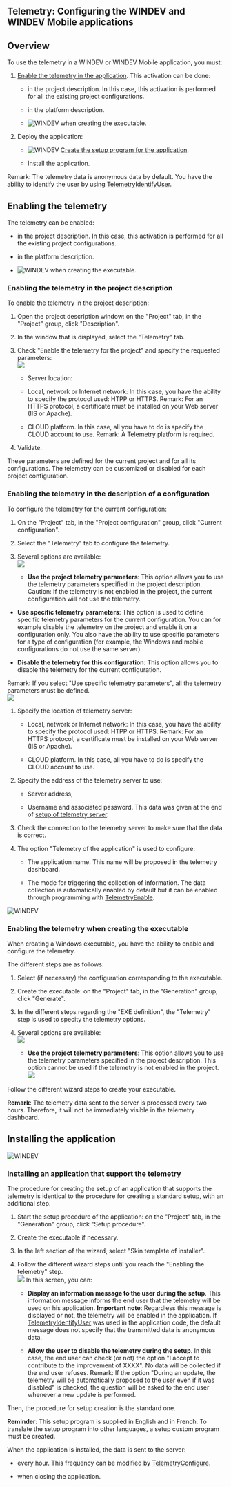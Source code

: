 


## Telemetry: Configuring the WINDEV and WINDEV Mobile applications
			



<a name="NOTE1"></a>
<a name="NOTE1_1"></a>


## Overview
<a name="overview_ELTTEXTE000369"></a>
To use the telemetry in a WINDEV or WINDEV Mobile application, you must: 

1. [Enable the telemetry in the application](#NOTE2_1). This activation can be done: 

	- in the project description. In this case, this activation is performed for all the existing project configurations. 

	- in the platform description. 

	- ![WINDEV](https://doc.pcsoft.fr/ext/images/us/WD.png) when creating the executable. 




2. Deploy the application: 

	- ![WINDEV](https://doc.pcsoft.fr/ext/images/us/WD.png) [Create the setup program for the application](#NOTE3_1).

	- Install the application.   







Remark: The telemetry data is anonymous data by default. You have the ability to identify the user by using [TelemetryIdentifyUser](../WDLang1/1000022160.md).



<a name="NOTE2"></a>
<a name="NOTE2_1"></a>


## Enabling the telemetry
<a name="enabling_the_telemetry_ELTTEXTE000393"></a>
The telemetry can be enabled: 

- in the project description. In this case, this activation is performed for all the existing project configurations. 

- in the platform description. 

- ![WINDEV](https://doc.pcsoft.fr/ext/images/us/WD.png) when creating the executable. 





### Enabling the telemetry in the project description
<a name="enabling_the_telemetry_the_project_description_ELTPARAGRAPHE000070"></a>

To enable the telemetry in the project description: 

1. Open the project description window: on the "Project" tab, in the "Project" group, click "Description".

2. In the window that is displayed, select the "Telemetry" tab. 

3. Check "Enable the telemetry for the project" and specify the requested parameters: <br>![](https://doc.pcsoft.fr/en-US/images/image.awp?langid=3&name=T%E9l%E9m%E9trie_Projet%20-%20HC%20N%B0001.gif&type=thumb)


	- Server location: 

	- Local, network or Internet network: In this case, you have the ability to specify the protocol used: HTPP or HTTPS. 
						Remark: For an HTTPS protocol, a certificate must be installed on your Web server (IIS or Apache).

	- CLOUD platform. In this case, all you have to do is specify the CLOUD account to use. 
						Remark: A Telemetry platform is required. 

4. Validate. 




These parameters are defined for the current project and for all its configurations. The telemetry can be customized or disabled for each project configuration. 


### Enabling the telemetry in the description of a configuration
<a name="enabling_the_telemetry_the_description_configuration_ELTPARAGRAPHE000119"></a>

To configure the telemetry for the current configuration: 

1. On the "Project" tab, in the "Project configuration" group, click "Current configuration". 

2. Select the "Telemetry" tab to configure the telemetry. 

3. Several options are available: <br>![](https://doc.pcsoft.fr/en-US/images/image.awp?langid=3&name=telemetrie%20-%20Options%20-%20HC%20N%B0001.gif&type=thumb)


	- **Use the project telemetry parameters**: This option allows you to use the telemetry parameters specified in the project description. 
			 Caution: If the telemetry is not enabled in the project, the current configuration will not use the telemetry. 

- **Use specific telemetry parameters**: This option is used to define specific telemetry parameters for the current configuration. You can for example disable the telemetry on the project and enable it on a configuration only. You also have the ability to use specific parameters for a type of configuration (for example, the Windows and mobile configurations do not use the same server). 

- **Disable the telemetry for this configuration**: This option allows you to disable the telemetry for the current configuration. 




Remark: If you select "Use specific telemetry parameters", all the telemetry parameters must be defined.  <br>![](https://doc.pcsoft.fr/en-US/images/image.awp?langid=3&name=telemetrie%20-%20Options%20-%20HC%20N%B0002.gif&type=thumb)


1. Specify the location of telemetry server: 

	- Local, network or Internet network: In this case, you have the ability to specify the protocol used: HTPP or HTTPS. 
			Remark: For an HTTPS protocol, a certificate must be installed on your Web server (IIS or Apache).

	- CLOUD platform. In this case, all you have to do is specify the CLOUD account to use. 




2. Specify the address of the telemetry server to use: 

	- Server address,

	- Username and associated password. This data was given at the end of [setup of telemetry server](../WDLang1/1410086581.md). 




3. Check the connection to the telemetry server to make sure that the data is correct. 

4. The option "Telemetry of the application" is used to configure: 

	- The application name. This name will be proposed in the telemetry dashboard. 

	- The mode for triggering the collection of information. The data collection is automatically enabled by default but it can be enabled through programming with [TelemetryEnable](../WDLang1/1000021900.md). 






![WINDEV](https://doc.pcsoft.fr/ext/images/us/WD.png) 

### Enabling the telemetry when creating the executable
<a name="enabling_the_telemetry_when_creating_the_executable_ELTPARAGRAPHE000176"></a>

When creating a Windows executable, you have the ability to enable and configure the telemetry. 

The different steps are as follows: 

1. Select (if necessary) the configuration corresponding to the executable. 

2. Create the executable: on the "Project" tab, in the "Generation" group, click "Generate".

3. In the different steps regarding the "EXE definition", the "Telemetry" step is used to specity the telemetry options. 

4. Several options are available: <br>![](https://doc.pcsoft.fr/en-US/images/image.awp?langid=3&name=telemetrie%20-%20Exe%20-%20HC%20N%B0004.gif)


	- **Use the project telemetry parameters**: This option allows you to use the telemetry parameters specified in the project description. This option cannot be used if the telemetry is not enabled in the project. <br>![](https://doc.pcsoft.fr/en-US/images/image.awp?langid=3&name=telemetrie%20-%20Exe%20-%20HC%20N%B0001.gif)




Follow the different wizard steps to create your executable.  

**Remark**: The telemetry data sent to the server is processed every two hours. Therefore, it will not be immediately visible in the telemetry dashboard. 

<a name="NOTE3"></a>
<a name="NOTE3_1"></a>


## Installing the application
<a name="installing_the_application_ELTTEXTE000435"></a>
![WINDEV](https://doc.pcsoft.fr/ext/images/us/WD.png) 

### Installing an application that support the telemetry
<a name="installing_application_that_support_the_telemetry_ELTPARAGRAPHE000234"></a>

The procedure for creating the setup of an application that supports the telemetry is identical to the procedure for creating a standard setup, with an additional step. 

1. Start the setup procedure of the application: on the "Project" tab, in the "Generation" group, click "Setup procedure".

2. Create the executable if necessary. 

3. In the left section of the wizard, select "Skin template of installer". 

4. Follow the different wizard steps until you reach the "Enabling the telemetry" step. <br>![](https://doc.pcsoft.fr/en-US/images/image.awp?langid=3&name=Tel%E9m%E9trie%20-%20Installation%20-%20HC%20N%B0001.gif&type=thumb)
In this screen, you can: 

	- **Display an information message to the user during the setup**. This information message informs the end user that the telemetry will be used on his application. 
			 **Important note**: Regardless this message is displayed or not, the telemetry will be enabled in the application. 
			If [TelemetryIdentifyUser](../WDLang1/1000022160.md) was used in the application code, the default message does not specify that the transmitted data is anonymous data. 

	- **Allow the user to disable the telemetry during the setup**. 
			In this case, the end user can check (or not) the option "I accept to contribute to the improvement of XXXX". No data will be collected if the end user refuses. 
			Remark: If the option "During an update, the telemetry will be automatically proposed to the user even if it was disabled" is checked, the question will be asked to the end user whenever a new update is performed.







Then, the procedure for setup creation is the standard one. 

**Reminder**: This setup program is supplied in English and in French. To translate the setup program into other languages, a setup custom program must be created. 

When the application is installed, the data is sent to the server:  

- every hour. This frequency can be modified by [TelemetryConfigure](../WDLang1/1000021913.md). 

- when closing the application. 





